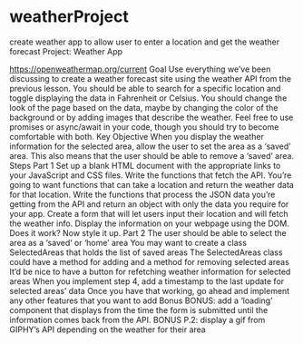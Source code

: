 # weatherProject
create weather app to allow user to enter a location and get the weather forecast
Project: Weather App

https://openweathermap.org/current
Goal
Use everything we’ve been discussing to create a weather forecast site using the weather API from the previous lesson. You should be able to search for a specific location and toggle displaying the data in Fahrenheit or Celsius.
You should change the look of the page based on the data, maybe by changing the color of the background or by adding images that describe the weather. Feel free to use promises or async/await in your code, though you should try to become comfortable with both.
Key Objective
When you display the weather information for the selected area, allow the user to set the area as a ‘saved’ area. This also means that the user should be able to remove a ‘saved’ area.
Steps
Part 1
Set up a blank HTML document with the appropriate links to your JavaScript and CSS files.
Write the functions that fetch the API. You’re going to want functions that can take a location and return the weather data for that location.
Write the functions that process the JSON data you’re getting from the API and return an object with only the data you require for your app.
Create a form that will let users input their location and will fetch the weather info.
Display the information on your webpage using the DOM.
Does it work? Now style it up.
Part 2
The user should be able to select the area as a ‘saved’ or ‘home’ area
You may want to create a class SelectedAreas that holds the list of saved areas
The SelectedAreas class could have a method for adding and a method for removing selected areas
It’d be nice to have a button for refetching weather information for selected areas
When you implement step 4, add a timestamp to the last update for selected areas’ data
Once you have that working, go ahead and implement any other features that you want to add
Bonus
BONUS: add a ‘loading’ component that displays from the time the form is submitted until the information comes back from the API.
BONUS P.2: display a gif from GIPHY’s API depending on the weather for their area
